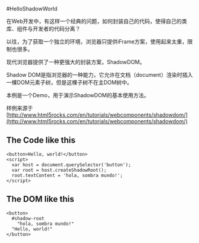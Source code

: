 #HelloShadowWorld

在Web开发中，有这样一个经典的问题，如何封装自己的代码，使得自己的类库、组件与开发者的代码分离？

以往，为了获取一个独立的环境，浏览器只提供iFrame方案，使用起来太重，限制也很多。

现代浏览器提供了一种更强大的封装方案，ShadowDOM。

Shadow DOM是指浏览器的一种能力，它允许在文档（document）渲染时插入一棵DOM元素子树，但是这棵子树不在主DOM树中。

本例是一个Demo，用于演示ShadowDOM的基本使用方法。

样例来源于 [http://www.html5rocks.com/en/tutorials/webcomponents/shadowdom/](http://www.html5rocks.com/en/tutorials/webcomponents/shadowdom/)

## The Code like this
    <button>Hello, world!</button>
    <script>
      var host = document.querySelector('button');
      var root = host.createShadowRoot();
      root.textContent = 'hola, sombra mundo!';
    </script>

## The DOM like this

    <button>
      #shadow-root
        "hola, sombra mundo!"
      "Hello, world!"
    </button>
